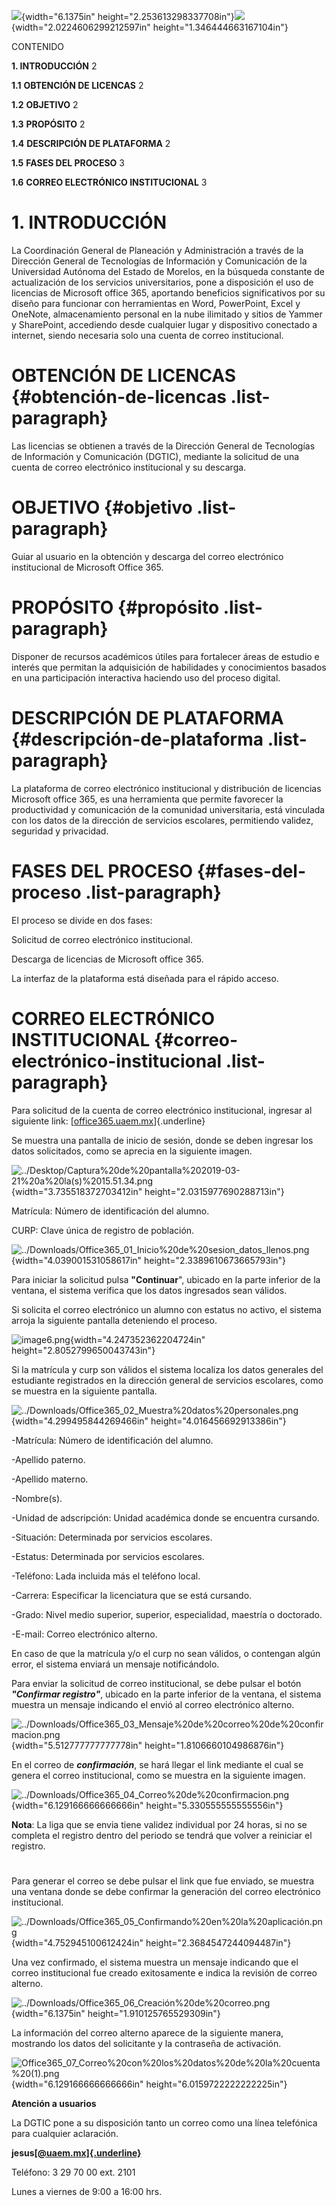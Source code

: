 ![](media/image1.png){width="6.1375in" height="2.253613298337708in"}![](media/image2.png){width="2.0224606299212597in" height="1.346444663167104in"}

CONTENIDO

**1. INTRODUCCIÓN** 2

**1.1** **OBTENCIÓN DE LICENCAS** 2

**1.2** **OBJETIVO** 2

**1.3** **PROPÓSITO** 2

**1.4** **DESCRIPCIÓN DE PLATAFORMA** 2

**1.5** **FASES DEL PROCESO** 3

**1.6** **CORREO ELECTRÓNICO INSTITUCIONAL** 3

# 1. INTRODUCCIÓN

La Coordinación General de Planeación y Administración a través de la Dirección General de Tecnologías de Información y Comunicación de la Universidad Autónoma del Estado de Morelos, en la búsqueda constante de actualización de los servicios universitarios, pone a disposición el uso de licencias de Microsoft office 365, aportando beneficios significativos por su diseño para funcionar con herramientas en Word, PowerPoint, Excel y OneNote, almacenamiento personal en la nube ilimitado y sitios de Yammer y SharePoint, accediendo desde cualquier lugar y dispositivo conectado a internet, siendo necesaria solo una cuenta de correo institucional.

# OBTENCIÓN DE LICENCAS {#obtención-de-licencas .list-paragraph}

Las licencias se obtienen a través de la Dirección General de Tecnologías de Información y Comunicación (DGTIC), mediante la solicitud de una cuenta de correo electrónico institucional y su descarga.

# OBJETIVO  {#objetivo .list-paragraph}

Guiar al usuario en la obtención y descarga del correo electrónico institucional de Microsoft Office 365.

# PROPÓSITO {#propósito .list-paragraph}

Disponer de recursos académicos útiles para fortalecer áreas de estudio e interés que permitan la adquisición de habilidades y conocimientos basados en una participación interactiva haciendo uso del proceso digital.

# DESCRIPCIÓN DE PLATAFORMA {#descripción-de-plataforma .list-paragraph}

La plataforma de correo electrónico institucional y distribución de licencias Microsoft office 365, es una herramienta que permite favorecer la productividad y comunicación de la comunidad universitaria, está vinculada con los datos de la dirección de servicios escolares, permitiendo validez, seguridad y privacidad.

# FASES DEL PROCESO {#fases-del-proceso .list-paragraph}

El proceso se divide en dos fases:

Solicitud de correo electrónico institucional.

Descarga de licencias de Microsoft office 365.

La interfaz de la plataforma está diseñada para el rápido acceso.

# CORREO ELECTRÓNICO INSTITUCIONAL {#correo-electrónico-institucional .list-paragraph}

Para solicitud de la cuenta de correo electrónico institucional, ingresar al siguiente link: [[office365.uaem.mx](http://office365.uaem.mx)]{.underline}

Se muestra una pantalla de inicio de sesión, donde se deben ingresar los datos solicitados, como se aprecia en la siguiente imagen.

![../Desktop/Captura%20de%20pantalla%202019-03-21%20a%20la(s)%2015.51.34.png](media/image3.png){width="3.735518372703412in" height="2.0315977690288713in"}

Matrícula: Número de identificación del alumno.

CURP: Clave única de registro de población.

![../Downloads/Office365\_01\_Inicio%20de%20sesion\_datos\_llenos.png](media/image4.png){width="4.039001531058617in" height="2.3389610673665793in"}

Para iniciar la solicitud pulsa **"Continuar**", ubicado en la parte inferior de la ventana, el sistema verifica que los datos ingresados sean válidos.

Si solicita el correo electrónico un alumno con estatus no activo, el sistema arroja la siguiente pantalla deteniendo el proceso.

![image6.png](media/image5.png){width="4.247352362204724in" height="2.8052799650043743in"}

Si la matrícula y curp son válidos el sistema localiza los datos generales del estudiante registrados en la dirección general de servicios escolares, como se muestra en la siguiente pantalla.

![../Downloads/Office365\_02\_Muestra%20datos%20personales.png](media/image6.png){width="4.299495844269466in" height="4.016456692913386in"}

-Matrícula: Número de identificación del alumno.

-Apellido paterno.

-Apellido materno.

-Nombre(s).

-Unidad de adscripción: Unidad académica donde se encuentra cursando.

-Situación: Determinada por servicios escolares.

-Estatus: Determinada por servicios escolares.

-Teléfono: Lada incluida más el teléfono local.

-Carrera: Especificar la licenciatura que se está cursando.

-Grado: Nivel medio superior, superior, especialidad, maestría o doctorado.

-E-mail: Correo electrónico alterno.

En caso de que la matrícula y/o el curp no sean válidos, o contengan algún error, el sistema enviará un mensaje notificándolo.

Para enviar la solicitud de correo institucional, se debe pulsar el botón ***"Confirmar registro"***, ubicado en la parte inferior de la ventana, el sistema muestra un mensaje indicando el envió al correo electrónico alterno.

![../Downloads/Office365\_03\_Mensaje%20de%20correo%20de%20confirmacion.png](media/image7.png){width="5.512777777777778in" height="1.8106660104986876in"}

En el correo de ***confirmación***, se hará llegar el link mediante el cual se genera el correo institucional, como se muestra en la siguiente imagen.

![../Downloads/Office365\_04\_Correo%20de%20confirmacion.png](media/image8.png){width="6.129166666666666in" height="5.330555555555556in"}

**Nota**: La liga que se envia tiene validez individual por 24 horas, si no se completa el registro dentro del periodo se tendrá que volver a reiniciar el registro.

# 

Para generar el correo se debe pulsar el link que fue enviado, se muestra una ventana donde se debe confirmar la generación del correo electrónico institucional.

![../Downloads/Office365\_05\_Confirmando%20en%20la%20aplicación.png](media/image9.png){width="4.752945100612424in" height="2.3684547244094487in"}

Una vez confirmado, el sistema muestra un mensaje indicando que el correo institucional fue creado exitosamente e indica la revisión de correo alterno.

![../Downloads/Office365\_06\_Creación%20de%20correo.png](media/image10.png){width="6.1375in" height="1.910125765529309in"}

La información del correo alterno aparece de la siguiente manera, mostrando los datos del solicitante y la contraseña de activación.

![Office365\_07\_Correo%20con%20los%20datos%20de%20la%20cuenta%20(1).png](media/image11.png){width="6.129166666666666in" height="6.0159722222222225in"}

**Atención a usuarios**

La DGTIC pone a su disposición tanto un correo como una línea telefónica para cualquier aclaración.

**jesus[[\@uaem.mx]{.underline}](mailto:correoalumnos@uaem.mx)**

Teléfono: 3 29 70 00 ext. 2101

Lunes a viernes de 9:00 a 16:00 hrs.